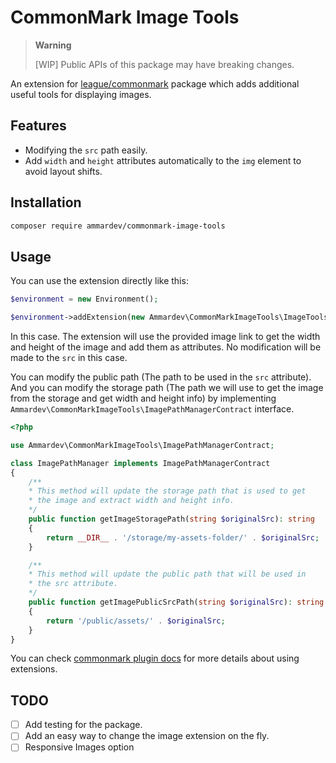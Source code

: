 # CommonMark Image Tools

> **Warning**
> 
> [WIP] Public APIs of this package may have breaking changes.

An extension for [league/commonmark](https://commonmark.thephpleague.com) package which adds additional useful tools for displaying images.

## Features
* Modifying the `src` path easily.
* Add `width` and `height` attributes automatically to the `img` element to avoid layout shifts.

## Installation

```bash
composer require ammardev/commonmark-image-tools
```

## Usage

You can use the extension directly like this:
```php
$environment = new Environment();

$environment->addExtension(new Ammardev\CommonMarkImageTools\ImageToolsExtension());
```
In this case. The extension will use the provided image link to get the width and height of the image and add them as attributes. No modification will be made to the `src` in this case.

You can modify the public path (The path to be used in the `src` attribute). And you can modify the storage path (The path we will use to get the image from the storage and get width and height info) by implementing `Ammardev\CommonMarkImageTools\ImagePathManagerContract` interface.

```php
<?php

use Ammardev\CommonMarkImageTools\ImagePathManagerContract;

class ImagePathManager implements ImagePathManagerContract
{
    /**
    * This method will update the storage path that is used to get
    * the image and extract width and height info.
    */
    public function getImageStoragePath(string $originalSrc): string
    {
        return __DIR__ . '/storage/my-assets-folder/' . $originalSrc;
    }

    /**
    * This method will update the public path that will be used in
    * the src attribute.
    */
    public function getImagePublicSrcPath(string $originalSrc): string
    {
        return '/public/assets/' . $originalSrc;
    }
}
```


You can check [commonmark plugin docs](https://commonmark.thephpleague.com/2.3/extensions/overview/#usage) for more details about using extensions.

## TODO
- [ ] Add testing for the package.
- [ ] Add an easy way to change the image extension on the fly.
- [ ] Responsive Images option
